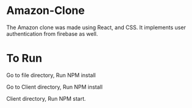 # Amazon-Clone
The Amazon clone was made using React, and CSS. It implements user authentication from firebase as well.

# To Run
Go to file directory, Run NPM install

Go to Client directory, Run NPM install

Client directory, Run NPM start.
